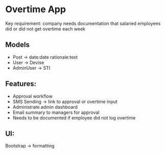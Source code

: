 # Overtime App

Key requirement: company needs documentation that salaried employees did or did not get overtime each week

## Models
- Post -> date:date rationale:text
- User -> Devise
- AdminUser -> STI

## Features:
- Approval workflow 
- SMS Sending -> link to approval or overtime input
- Administrate admin dashboard
- Email summary to managers for approval
- Needs to be documented if employee did not log overtime

## UI:
Bootstrap -> formatting